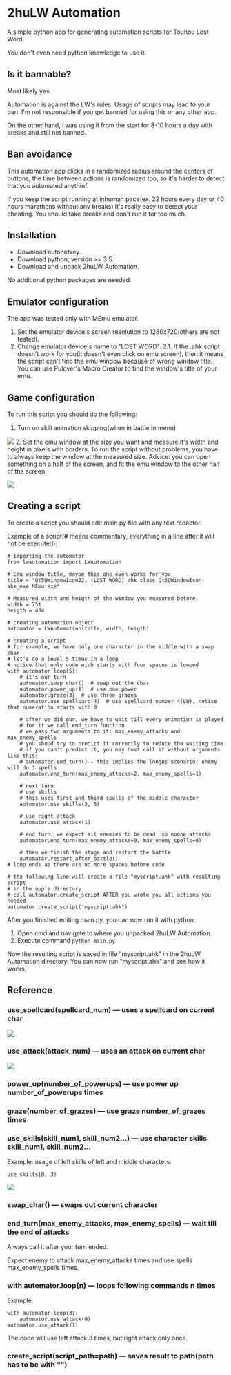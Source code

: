 # 2huLW Automation
A simple python app for generating automation scripts for Touhou Lost Word.

You don't even need python knowledge to use it.

## Is it bannable?
Most likely yes.

Automation is against the LW's rules. Usage of scripts may lead to your ban. 
I'm not responsible if you get banned for using this or any other app.

On the other hand, i was using it from the start for 8-10 hours a day with breaks and still not banned.

## Ban avoidance
This automation app clicks in a randomized radius around the centers of buttons,
the time between actions is randomized too, so it's harder to detect that 
you automated anythinf.

If you keep the script running at inhuman pace(ex. 22 hours every day or 40 hours
marathons without any breaks) it's really easy to detect your cheating. You should 
take breaks and don't run it for too much.

## Installation
* Download autohotkey.
* Download python, version >= 3.5.
* Download and unpack 2huLW Automation.

No additional python packages are needed.

## Emulator configuration 
The app was tested only with MEmu emulator.
1. Set the emulator device's screen resolution to 1280x720(others are not tested).
2. Change emulator device's name to "LOST WORD".
2.1. If the .ahk script doesn't work for you(it doesn't even click on emu screen),
then it means the script can't find the emu window because of wrong window title.
You can use Pulover's Macro Creator to find the window's title of your emu.

## Game configuration
To run this script you should do the following:
1. Turn on skill animation skipping(when in battle in menu)

![](.readme_pics/skill_skip.jpg)
2. Set the emu window at the size you want and measure it's width and height in 
pixels with borders. To run the script without problems, you have to always keep 
the window at the measured size.
Advice: you can open something on a half of the screen, and fit the emu window
to the other half of the screen.

![](.readme_pics/measurement.jpg)

## Creating a script
To create a script you should edit main.py file with any text redactor.

Example of a script(# means commentary, everything in a line after it will not be executed):
```
# importing the automator
from lwautomation import LWAutomation

# Emu window title, maybe this one even works for you
title = "Qt5QWindowIcon22, (LOST WORD) ahk_class Qt5QWindowIcon ahk_exe MEmu.exe"

# Measured width and heigth of the window you measured before.
width = 751
heigth = 434

# creating automation object
automator = LWAutomation(title, width, heigth)

# creating a script
# for example, we have only one character in the middle with a swap char
# let's do a level 5 times in a loop
# notice that only code wich starts with four spaces is looped
with automator.loop(5):
    # it's our turn
    automator.swap_char()  # swap out the char
    automator.power_up(1)  # use one power
    automator.graze(3)  # use three grazes
    automator.use_spellcard(4)  # use spellcard number 4(LW), notice that numeration starts with 0

    # after we did our, we have to wait till every animation is played
    # for it we call end_turn function
    # we pass two arguments to it: max_enemy_attacks and max_enemy_spells
    # you shoud try to predict it correctly to reduce the waiting time
    # if you can't predict it, you may hust call it without arguments like this:
    # automator.end_turn() - this implies the longes scenario: enemy will do 3 spells
    automator.end_turn(max_enemy_attacks=2, max_enemy_spells=1)

    # next turn
    # use skills
    # this uses first and third spells of the middle character
    automator.use_skills(3, 5)

    # use right attack
    automator.use_attack(1)

    # end turn, we expect all enemies to be dead, so noone attacks
    automator.end_turn(max_enemy_attacks=0, max_enemy_spells=0)

    # then we finish the stage and restart the battle
    automator.restart_after_battle()
# loop ends as there are no more spaces before code

# the following line will create a file "myscript.ahk" with resulting script
# in the app's directory
# call automator.create_script AFTER you wrote you all actions you needed
automator.create_script("myscript.ahk")
```
After you finished editing main.py, you can now run it with python:
1. Open cmd and navigate to where you unpacked 2huLW Automation.
2. Execute command ```python main.py```

Now the resulting script is saved in file "myscript.ahk" in the 2huLW Automation directory.
You can now run "myscript.ahk" and see how it works.

## Reference

### use_spellcard(spellcard_num) — uses a spellcard on current char

![](.readme_pics/spellcards.jpg)

### use_attack(attack_num) — uses an attack on current char

![](.readme_pics/attacks.jpg)

### power_up(number_of_powerups) — use power up number_of_powerups times

### graze(number_of_grazes) — use graze number_of_grazes times

### use_skills(skill_num1, skill_num2...) — use character skills skill_num1, skill_num2...

Example: usage of left skills of left and middle characters:

```use_skills(0, 3)```

![](.readme_pics/skill_skip.jpg)

### swap_char() — swaps out current character

### end_turn(max_enemy_attacks, max_enemy_spells) — wait till the end of attacks

Always call it after your turn ended.

Expect enemy to attack max_enemy_attacks times and use spells max_enemy_spells times.

### with automator.loop(n) — loops following commands n times

Example:

```
with automator.loop(3):
    automator.use_attack(0)
automator.use_attack(1)
```

The code will use left attack 3 times, but right attack only once.

### create_script(script_path=path) — saves result to path(path has to be with "")

